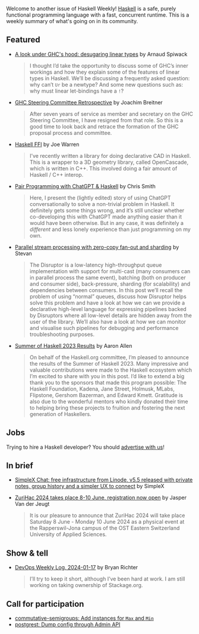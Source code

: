 Welcome to another issue of Haskell Weekly!
[Haskell](https://www.haskell.org) is a safe, purely functional programming language with a fast, concurrent runtime.
This is a weekly summary of what's going on in its community.

## Featured

- [A look under GHC's hood: desugaring linear types](https://www.tweag.io/blog/2024-01-18-linear-desugaring/) by Arnaud Spiwack
  > I thought I’d take the opportunity to discuss some of GHC’s inner workings and how they explain some of the features of linear types in Haskell. We’ll be discussing a frequently asked question: why can’t `Ur` be a newtype? And some new questions such as: why must linear let-bindings have a `!`?
  
- [GHC Steering Committee Retrospective](https://www.joachim-breitner.de/blog/811-GHC_Steering_Committee_Retrospective) by Joachim Breitner
  > After seven years of service as member and secretary on the GHC Steering Committee, I have resigned from that role. So this is a good time to look back and retrace the formation of the GHC proposal process and committee.
  
- [Haskell FFI](http://www.doscienceto.it/blog/posts/2024-01-23-ffi.html) by Joe Warren
  > I’ve recently written a library for doing declarative CAD in Haskell. This is a wrapper to a 3D geometry library, called OpenCascade, which is written in C++. This involved doing a fair amount of Haskell / C++ interop.
  
- [Pair Programming with ChatGPT & Haskell](https://cdsmithus.medium.com/pair-programming-with-chatgpt-haskell-1c4490b71da6) by Chris Smith
  > Here, I present the (lightly edited) story of using ChatGPT conversationally to solve a non-trivial problem in Haskell. It definitely gets some things wrong, and it’s still unclear whether co-developing this with ChatGPT made anything easier than it would have been otherwise. But in any case, it was definitely a _different_ and less lonely experience than just programming on my own.
  
- [Parallel stream processing with zero-copy fan-out and sharding](https://stevana.github.io/parallel_stream_processing_with_zero-copy_fan-out_and_sharding.html) by Stevan
  > The Disruptor is a low-latency high-throughput queue implementation with support for multi-cast (many consumers can in parallel process the same event), batching (both on producer and consumer side), back-pressure, sharding (for scalability) and dependencies between consumers. In this post we’ll recall the problem of using “normal” queues, discuss how Disruptor helps solve this problem and have a look at how we can we provide a declarative high-level language for expressing pipelines backed by Disruptors where all low-level details are hidden away from the user of the library. We’ll also have a look at how we can monitor and visualise such pipelines for debugging and performance troubleshooting purposes.

- [Summer of Haskell 2023 Results](https://summer.haskell.org/news/2024-01-20-summer-of-haskell-2023-results.html) by Aaron Allen
  > On behalf of the Haskell.org committee, I’m pleased to announce the results of the Summer of Haskell 2023. Many impressive and valuable contributions were made to the Haskell ecosystem which I’m excited to share with you in this post. I’d like to extend a big thank you to the sponsors that made this program possible: The Haskell Foundation, Kadena, Jane Street, Holmusk, MLabs, Flipstone, Gershom Bazerman, and Edward Kmett. Gratitude is also due to the wonderful mentors who kindly donated their time to helping bring these projects to fruition and fostering the next generation of Haskellers.

## Jobs
  
Trying to hire a Haskell developer?
You should [advertise with us](https://haskellweekly.news/advertising.html)!

## In brief

- [SimpleX Chat: free infrastructure from Linode, v5.5 released with private notes, group history and a simpler UX to connect](https://simplex.chat/blog/20240124-simplex-chat-infrastructure-costs-v5-5-simplex-ux-private-notes-group-history.html) by SimpleX

- [ZuriHac 2024 takes place 8-10 June, registration now open](https://discourse.haskell.org/t/zurihac-2024-takes-place-8-10-june-registration-now-open/8599) by Jasper Van der Jeugt
  > It is our pleasure to announce that ZuriHac 2024 will take place Saturday 8 June - Monday 10 June 2024 as a physical event at the Rapperswil-Jona campus of the OST Eastern Switzerland University of Applied Sciences.

## Show & tell

- [DevOps Weekly Log, 2024-01-17](https://discourse.haskell.org/t/devops-weekly-log-2024-01-17/8584) by Bryan Richter
  > I’ll try to keep it short, although I’ve been hard at work. I am still working on taking ownership of Stackage.org.

## Call for participation

- [commutative-semigroups: Add instances for `Max` and `Min`](https://github.com/obsidiansystems/commutative-semigroups/issues/14)
- [postgrest: Dump config through Admin API](https://github.com/PostgREST/postgrest/issues/3171)
